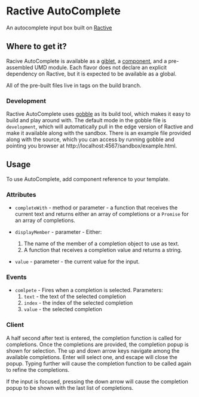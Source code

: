 # Ractive AutoComplete

An autocomplete input box built on [Ractive](https://github.com/ractivejs/ractive)

## Where to get it?

Racive AutoComplete is available as a [giblet](https://github.com/evs-chris/gobble-giblet), a [component](https://github.com/componentjs/component), and a pre-assembled UMD module. Each flavor does not declare an explicit dependency on Ractive, but it is expected to be available as a global.

All of the pre-built files live in tags on the build branch.

### Development

Ractive AutoComplete uses [gobble](https://github.com/gobblejs/gobble) as its build tool, which makes it easy to build and play around with. The default mode in the gobble file is `development`, which will automatically pull in the edge version of Ractive and make it available along with the sandbox. There is an example file provided along with the source, which you can access by running gobble and pointing you browser at http://localhost:4567/sandbox/example.html.

## Usage

To use AutoComplete, add component reference to your template.

### Attributes

* `completeWith` - method or parameter - a function that receives the current text and returns either an array of completions or a `Promise` for an array of completions.

* `displayMember` - parameter - Either:
  1. The name of the member of a completion object to use as text.
  2. A function that receives a completion value and returns a string.

* `value` - parameter - the current value for the input.

### Events

* `comlpete` - Fires when a completion is selected. Parameters:
  1. `text` - the text of the selected completion
  2. `index` - the index of the selected completion
  3. `value` - the selected completion

### Client

A half second after text is entered, the completion function is called for completions. Once the completions are provided, the completion popup is shown for selection. The up and down arrow keys navigate among the available completions. Enter will select one, and escape will close the popup. Typing further will cause the completion function to be called again to refine the completions.

If the input is focused, pressing the down arrow will cause the completion popup to be shown with the last list of completions.
